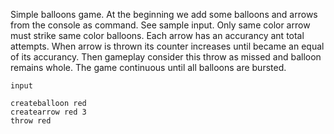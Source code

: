 Simple balloons game. At the beginning we add some balloons and arrows from the console as command. See sample input. Only same color arrow must strike same color balloons. Each arrow has an accurancy ant total attempts. When arrow is thrown its counter increases until became an equal of its accurancy. Then gameplay consider this throw as missed and balloon remains whole. The game continuous until all balloons are bursted. 

```
input

createballoon red
createarrow red 3
throw red

```